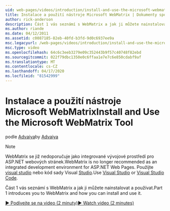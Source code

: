 ```yaml
---
uid: web-pages/videos/introduction/install-and-use-the-microsoft-webmatrix-tool
title: Instalace a použití nástroje Microsoft WebMatrix | Dokumenty společnosti Microsoft
author: rick-anderson
description: Část 1 vás seznámí s WebMatrix a jak ji můžete nainstalovat a používat.
ms.author: riande
ms.date: 04/12/2011
ms.assetid: c0087185-82eb-40fd-b3fd-9d0c6937ee9a
msc.legacyurl: /web-pages/videos/introduction/install-and-use-the-microsoft-webmatrix-tool
msc.type: video
ms.openlocfilehash: 64c6c3eeb3279e09c352443b9f57c40748f82ebd
ms.sourcegitcommit: 022f79dbc1350e0c6ffaa1e7e7c6e850cdabf9af
ms.translationtype: MT
ms.contentlocale: cs-CZ
ms.lasthandoff: 04/17/2020
ms.locfileid: "81542999"
---
```

# <a name="install-and-use-the-microsoft-webmatrix-tool"></a><span data-ttu-id="d7f0f-103">Instalace a použití nástroje Microsoft WebMatrix</span><span class="sxs-lookup"><span data-stu-id="d7f0f-103">Install and Use the Microsoft WebMatrix Tool</span></span>

<span data-ttu-id="d7f0f-104">podle [Advaiya](https://twitter.com/Advaiyasolns)</span><span class="sxs-lookup"><span data-stu-id="d7f0f-104">by [Advaiya](https://twitter.com/Advaiyasolns)</span></span>

> [!NOTE] 
> <span data-ttu-id="d7f0f-105">WebMatrix se již nedoporučuje jako integrované vývojové prostředí pro ASP.NET webových stránek.</span><span class="sxs-lookup"><span data-stu-id="d7f0f-105">WebMatrix is no longer recommended as an integrated development environment for ASP.NET Web Pages.</span></span> <span data-ttu-id="d7f0f-106">Použijte [visual studio](xref:web-pages/overview/getting-started/program-asp-net-web-pages-in-visual-studio) nebo kód sady Visual [Studio](https://code.visualstudio.com/).</span><span class="sxs-lookup"><span data-stu-id="d7f0f-106">Use [Visual Studio](xref:web-pages/overview/getting-started/program-asp-net-web-pages-in-visual-studio) or [Visual Studio Code](https://code.visualstudio.com/).</span></span>

<span data-ttu-id="d7f0f-107">Část 1 vás seznámí s WebMatrix a jak ji můžete nainstalovat a používat.</span><span class="sxs-lookup"><span data-stu-id="d7f0f-107">Part 1 introduces you to WebMatrix and how you can install and use it.</span></span>

[<span data-ttu-id="d7f0f-108">&#9654; Podívejte se na video (2 minuty)</span><span class="sxs-lookup"><span data-stu-id="d7f0f-108">&#9654; Watch video (2 minutes)</span></span>](https://channel9.msdn.com/Blogs/ASP-NET-Site-Videos/install-and-use-the-microsoft-webmatrix-tool)
